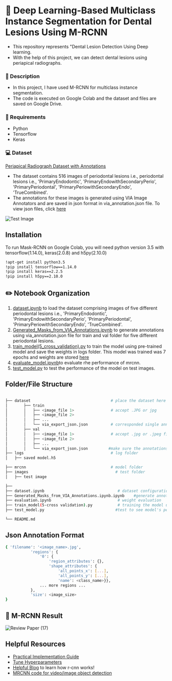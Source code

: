 
# :bell: Deep Learning-Based Multiclass Instance Segmentation for Dental Lesions Using M-RCNN

- This repository represents "Dental Lesion Detection Using Deep learning.
- With the help of this project, we can detect dental lesions using periapical radiographs.

### :page_with_curl: Description

- In this project, I have used M-RCNN for multiclass instance segmentation. 
- The code is executed on Google Colab and the dataset and files are saved on Google Drive.


### :pencil: Requirements
- Python
- Tensorflow
- Keras


### :computer: Dataset
[Periapical Radiograph Dataset with Annotations](https://drive.google.com/drive/folders/1mUb_U4cJA_UNzXO6tySE9YlKMM2DV13Q)
- The dataset contains 516 images of periodontal lesions i.e., periodontal lesions i.e., 'PrimaryEndodontic', 'PrimaryEndowithSecondaryPerio', 'PrimaryPeriodontal', 'PrimaryPeriowithSecondaryEndo', 'TrueCombined'. 
- The annotations for these images is generated using VIA Image Annotators and are saved in json format in via_annotation.json file. To view json files, click [here](http://jsonviewer.stack.hu/)

![Test Image](https://user-images.githubusercontent.com/66737416/191308274-a11c0b3d-f896-4549-8cf3-9ca6d812941a.JPG)

## Installation
To run Mask-RCNN on Google Colab, you will need python version 3.5 with tensorflow(1.14.0), keras(2.0.8) and h5py(2.10.0)

```bash
!apt-get install python3.5
!pip install tensorflow==1.14.0
!pip install keras==2.2.5
!pip install h5py==2.10.0
```

## :pencil2: Notebook Organization 

1. [dataset.ipynb](https://github.com/anumfatima427/Dental-Caries-Segmentation/blob/main/dataset.ipynb) to load the dataset comprising images of five different periodontal lesions i.e., 'PrimaryEndodontic', 'PrimaryEndowithSecondaryPerio', 'PrimaryPeriodontal', 'PrimaryPeriowithSecondaryEndo', 'TrueCombined'.
2. [Generated_Masks_from_VIA_Annotations.ipynb](https://github.com/anumfatima427/Dental-Caries-Segmentation/blob/main/Generated_Masks_from_VIA_Annotations.ipynb) to generate annotations using via_annotation.json file for train and val folder for five different periodontal lesions.
3. [train_model(5_cross_validation).py](https://github.com/anumfatima427/Dental-Caries-Segmentation/blob/main/train_model(5_cross_validation).py) to train the model using pre-trained model and save the weights in logs folder. This model was trained was 7 epochs and weights are stored [here](https://drive.google.com/drive/folders/1-B6HoGZ0Rl27k77EUWme7OD0ufpttniU)
4. [evaluate_model.ipynb](https://github.com/anumfatima427/Dental-Caries-Segmentation/blob/main/evaluate_model.ipynb)to evaluate rhe performance of mrcnn.
5. [test_model.py](https://github.com/anumfatima427/Dental-Caries-Segmentation/blob/main/test_model.py) to test the performance of the model on test images.

## Folder/File Structure

```bash

├── dataset                                   # place the dataset here            
│       ├── train
│       │   ├── <image_file 1>                # accept .JPG or jpg
│       │   ├── <image_file 2>
│       │   ├── ...
│       │   └── via_export_json.json          # corresponded single annotation file, must be named like this
│       ├── val      
│       │   ├── <image_file 1>                # accept .jpg or .jpeg file
│       │   ├── <image_file 2>
│       │   ├── ...
│       │   └── via_export_json.json         #make sure the annotations are saved in both folders with same name
├── logs                                      # log folder
│   ├── saved model.h5               

├── mrcnn                                     # model folder
├── images                                      # test folder
│   ├── test image

├── 
├── dataset.ipynb                                # dataset configuration
├── Generated_Masks_from_VIA_Annotations.ipynb.ipynb    #generate annotations using json file and images
├── evaluation.ipynb                             # weight evaluation
├── train_model(5-cross validation).py           # training the model using pretrained weights
├── test_model.py                               #test to see model's performance on dental radiographs

└── README.md                            
```


## Json Annotation Format

```bash
{ 'filename': '<image_name>.jpg',
           'regions': {
               '0': {
                   'region_attributes': {},
                   'shape_attributes': {
                       'all_points_x': [...],
                       'all_points_y': [...],
                       'name': <class_name>}},
               ... more regions ...
           },
           'size': <image_size>
}
```

## :notebook_with_decorative_cover: M-RCNN Result


![Review Paper (17)](https://user-images.githubusercontent.com/66737416/194242794-1fd6f290-1802-4202-a4c5-60c1b39f82d1.png)


## Helpful Resources

 - [Practical Implementation Guide](https://www.youtube.com/watch?v=1u-dm5JMH1Q&t=2s&ab_channel=CodeWithAarohi)
 - [Tune Hyperparameters](https://medium.com/analytics-vidhya/taming-the-hyper-parameters-of-mask-rcnn-3742cb3f0e1b)
 - [Helpful Blog](https://towardsdatascience.com/faster-r-cnn-object-detection-implemented-by-keras-for-custom-data-from-googles-open-images-125f62b9141a) to learn how r-cnn works!
 - [MRCNN code for video/image object detection](https://github.com/quanghuy0497/Mask_R-CNN)
